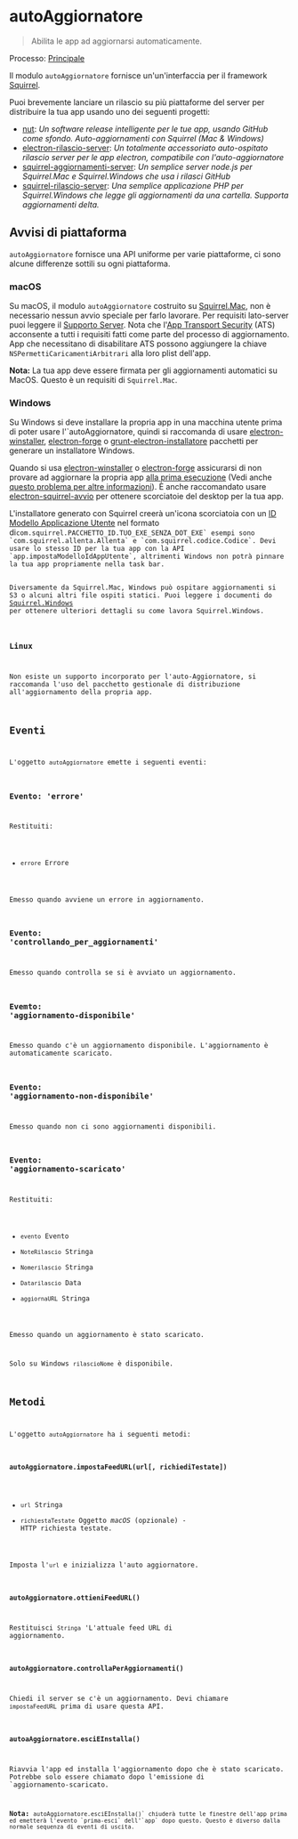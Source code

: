 # autoAggiornatore

> Abilita le app ad aggiornarsi automaticamente.

Processo: [Principale](../glossary.md#main-process)

Il modulo `autoAggiornatore` fornisce un'un'interfaccia per il framework [Squirrel](https://github.com/Squirrel).

Puoi brevemente lanciare un rilascio su più piattaforme del server per distribuire la tua app usando uno dei seguenti progetti:

* [nut](https://github.com/GitbookIO/nuts): *Un software release intelligente per le tue app, usando GitHub come sfondo. Auto-aggiornamenti con Squirrel (Mac & Windows)*
* [electron-rilascio-server](https://github.com/ArekSredzki/electron-release-server): *Un totalmente accessoriato auto-ospitato rilascio server per le app electron, compatibile con l'auto-aggiornatore*
* [squirrel-aggiornamenti-server](https://github.com/Aluxian/squirrel-updates-server): *Un semplice server node.js per Squirrel.Mac e Squirrel.Windows che usa i rilasci GitHub*
* [squirrel-rilascio-server](https://github.com/Arcath/squirrel-release-server): *Una semplice applicazione PHP per Squirrel.Windows che legge gli aggiornamenti da una cartella. Supporta aggiornamenti delta.*

## Avvisi di piattaforma

`autoAggiornatore` fornisce una API uniforme per varie piattaforme, ci sono alcune differenze sottili su ogni piattaforma.

### macOS

Su macOS, il modulo `autoAggiornatore` costruito su [Squirrel.Mac](https://github.com/Squirrel/Squirrel.Mac), non è necessario nessun avvio speciale per farlo lavorare. Per requisiti lato-server puoi leggere il [Supporto Server](https://github.com/Squirrel/Squirrel.Mac#server-support). Nota che l'[App Transport Security](https://developer.apple.com/library/content/documentation/General/Reference/InfoPlistKeyReference/Articles/CocoaKeys.html#//apple_ref/doc/uid/TP40009251-SW35) (ATS) acconsente a tutti i requisiti fatti come parte del processo di aggiornamento. App che necessitano di disabilitare ATS possono aggiungere la chiave `NSPermettiCaricamentiArbitrari` alla loro plist dell'app.

**Nota:** La tua app deve essere firmata per gli aggiornamenti automatici su MacOS. Questo è un requisiti di `Squirrel.Mac`.

### Windows

Su Windows si deve installare la propria app in una macchina utente prima di poter usare l'`autoAggiornatore</o>, quindi si raccomanda di usare <a href="https://github.com/electron/windows-installer">electron-winstaller</a>, <a href="https://github.com/electron-userland/electron-forge">electron-forge</a> o <a href="https://github.com/electron/grunt-electron-installer">grunt-electron-installatore</a> pacchetti per generare un installatore Windows.</p>

<p>Quando si usa <a href="https://github.com/electron/windows-installer">electron-winstaller</a> o <a href="https://github.com/electron-userland/electron-forge">electron-forge</a> assicurarsi di non provare ad aggiornare la propria app <a href="https://github.com/electron/windows-installer#handling-squirrel-events">alla prima esecuzione</a> (Vedi anche <a href="https://github.com/electron/electron/issues/7155">questo problema per altre informazioni</a>). È anche raccomandato usare <a href="https://github.com/mongodb-js/electron-squirrel-startup">electron-squirrel-avvio</a> per ottenere scorciatoie del desktop per la tua app.</p>

<p>L'installatore generato con Squirrel creerà un'icona scorciatoia con un <a href="https://msdn.microsoft.com/en-us/library/windows/desktop/dd378459(v=vs.85).aspx">ID Modello Applicazione Utente</a> nel formato di<code>com.squirrel.PACCHETTO_ID.TUO_EXE_SENZA_DOT_EXE` esempi sono `com.squirrel.allenta.Allenta` e `com.squirrel.codice.Codice`. Devi usare lo stesso ID per la tua app con la API `app.impostaModelloIdAppUtente`, altrimenti Windows non potrà pinnare la tua app propriamente nella task bar.

Diversamente da Squirrel.Mac, Windows può ospitare aggiornamenti si S3 o alcuni altri file ospiti statici. Puoi leggere i documenti do [Squirrel.Windows](https://github.com/Squirrel/Squirrel.Windows) per ottenere ulteriori dettagli su come lavora Squirrel.Windows.

### Linux

Non esiste un supporto incorporato per l'auto-Aggiornatore, si raccomanda l'uso del pacchetto gestionale di distribuzione all'aggiornamento della propria app.

## Eventi

L'oggetto `autoAggiornatore` emette i seguenti eventi:

### Evento: 'errore'

Restituiti:

* `errore` Errore

Emesso quando avviene un errore in aggiornamento.

### Evento: 'controllando_per_aggiornamenti'

Emesso quando controlla se si è avviato un aggiornamento.

### Evemto: 'aggiornamento-disponibile'

Emesso quando c'è un aggiornamento disponibile. L'aggiornamento è automaticamente scaricato.

### Evento: 'aggiornamento-non-disponibile'

Emesso quando non ci sono aggiornamenti disponibili.

### Evento: 'aggiornamento-scaricato'

Restituiti:

* `evento` Evento
* `NoteRilascio` Stringa
* `Nomerilascio` Stringa
* `Datarilascio` Data
* `aggiornaURL` Stringa

Emesso quando un aggiornamento è stato scaricato.

Solo su Windows `rilascioNome` è disponibile.

## Metodi

L'oggetto `autoAggiornatore` ha i seguenti metodi:

### `autoAggiornatore.impostaFeedURL(url[, richiediTestate])`

* `url` Stringa
* `richiestaTestate` Oggetto *macOS* (opzionale) - HTTP richiesta testate.

Imposta l'`url` e inizializza l'auto aggiornatore.

### `autoAggiornatore.ottieniFeedURL()`

Restituisci `Stringa` 'L'attuale feed URL di aggiornamento.

### `autoAggiornatore.controllaPerAggiornamenti()`

Chiedi il server se c'è un aggiornamento. Devi chiamare `impostaFeedURL` prima di usare questa API.

### `autoaAggiornatore.esciEInstalla()`

Riavvia l'app ed installa l'aggiornamento dopo che è stato scaricato. Potrebbe solo essere chiamato dopo l'emissione di `aggiornamento-scaricato.</p>

<p><strong>Nota:</strong> <code>autoAggiornatore.esciEInstalla()` chiuderà tutte le finestre dell'app prima ed emetterà l'evento `prima-esci` dell'`app` dopo questo. Questo è diverso dalla normale sequenza di eventi di uscita.